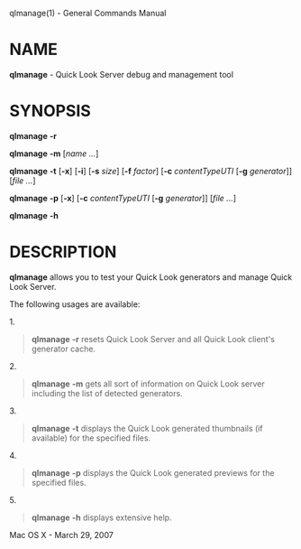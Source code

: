 qlmanage(1) - General Commands Manual

# NAME

**qlmanage** - Quick Look Server debug and management tool

# SYNOPSIS

**qlmanage**
**-r**

**qlmanage**
**-m**
\[*name&nbsp;...*]

**qlmanage**
**-t**
\[**-x**]
\[**-i**]
\[**-s**&nbsp;*size*]
\[**-f**&nbsp;*factor*]
\[**-c**&nbsp;*contentTypeUTI*&nbsp;\[**-g**&nbsp;*generator*]]
\[*file&nbsp;...*]

**qlmanage**
**-p**
\[**-x**]
\[**-c**&nbsp;*contentTypeUTI*&nbsp;\[**-g**&nbsp;*generator*]]
\[*file&nbsp;...*]

**qlmanage**
**-h**

# DESCRIPTION

**qlmanage**
allows you to test your Quick Look generators and manage Quick Look Server.

The following usages are available:

1\.

> **qlmanage**
> **-r**
> resets Quick Look Server and all Quick Look client's generator cache.

2\.

> **qlmanage**
> **-m**
> gets all sort of information on Quick Look server including the list of detected generators.

3\.

> **qlmanage**
> **-t**
> displays the Quick Look generated thumbnails (if available) for the specified files.

4\.

> **qlmanage**
> **-p**
> displays the Quick Look generated previews for the specified files.

5\.

> **qlmanage**
> **-h**
> displays extensive help.

Mac&#160;OS X - March 29, 2007
